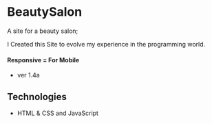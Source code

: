# BeautySalon
 A site for a beauty salon;

 I Created this Site to evolve my experience in the programming world.
#### Responsive = For Mobile

- ver 1.4a

## Technologies
- HTML & CSS and JavaScript